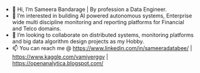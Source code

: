 - 👋 Hi, I’m Sameera Bandarage | By profession a Data Engineer.
- 👀 I’m interested in building AI powered autonomous systems, Enterprise wide multi discipline monitoring and reporting platforms for Financial and Telco domains.
- 💞️ I’m looking to collaborate on distributed systems, monitoring platforms and big data algorithm design projects as my Hobby.
- 📫 You can reach me @ https://www.linkedin.com/in/sameeradatabee/ | https://www.kaggle.com/vamiyerggv | https://openanalytica.blogspot.com/
